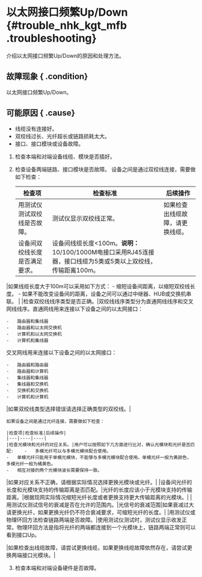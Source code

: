 # 以太网接口频繁Up/Down {#trouble_nhk_kgt_mfb .troubleshooting}

介绍以太网接口频繁Up/Down的原因和处理方法。

## 故障现象 { .condition}

以太网接口频繁Up/Down。

## 可能原因 { .cause}

-   线缆没有连接好。
-   双绞线过长、光纤超长或链路损耗太大。
-   接口、接口模块或设备故障。

1.  检查本端和对端设备线缆、模块是否插好。 
2.  检查设备两端链路、接口模块是否故障。 设备之间是通过双绞线连接，需要做如下检查：

    |检查项|检查标准|后续操作|
    |---|----|----|
    |用测试仪测试双绞线是否故障。|测试仪显示双绞线正常。|如果检查出线缆故障，请更换线缆。|
    |设备间双绞线长度是否满足要求。|设备间线缆长度<100m。**说明：** 10/100/1000M电接口采用RJ45连接器，接口线缆为5类或5类以上双绞线，传输距离100m。

|如果线缆长度大于100m可以采用如下方式：    -   缩短设备间距离，以缩短双绞线长度。
    -   如果不能改变设备间的距离，设备之间可以通过中继器、HUB或交换机串联。
|
    |检查双绞线线序类型是否正确。|双绞线线序类型分为直通网线线序和交叉网线线序。直通网线用来连接以下设备之间的以太网接口：

    -   路由器和集线器
    -   路由器和以太网交换机
    -   计算机和以太网交换机
    -   计算机和集线器
交叉网线用来连接以下设备之间的以太网接口：

    -   路由器和路由器
    -   路由器和计算机
    -   集线器和集线器
    -   集线器和交换机
    -   交换机和交换机
    -   计算机和计算机
|如果双绞线类型选择错误请选择正确类型的双绞线。|

    如果设备之间是通过光纤连接，需要做如下检查：

    |检查项|检查标准|后续操作|
    |---|----|----|
    |检查光模块和光纤的对应关系。|用户可以按照如下几方面进行比对，确认光模块和光纤是否匹配:    -   多模光纤可以与多模光模块配合使用。
    -   单模光纤只能用于单模光模块，不能够与多模光模块配合使用。单模光纤一般为黄颜色，多模光纤一般为橘黄色。
    -   相互对接的两个光模块波长需要保持一致。
|如果对应关系不正确，请根据实际情况选择更换光模块或光纤。|
    |设备间光纤的长度和光模块支持的传输距离是否匹配。|光纤的长度应该小于光模块支持的传输距离。|根据现网实际情况缩短光纤长度或者更换支持更大传输距离的光模块。|
    |用测试仪测试信号的衰减是否在允许的范围内。|光信号的衰减范围|如果衰减过大请更换光纤，如果更换光纤仍不符合衰减要求，可缩短光纤的长度。|
    |用测试仪或物理环回方法检查链路两端是否故障。|使用测试仪测试时，测试仪显示收发正常。物理环回方法是指将光纤的两端都连接到一个光模块上，链路两端正常则可以看到接口Up。

|如果检查出线缆故障，请尝试更换线缆，如果更换线缆故障依然存在，请尝试更换两端接口光模块。|

3.  检查本端和对端设备硬件是否故障。 

